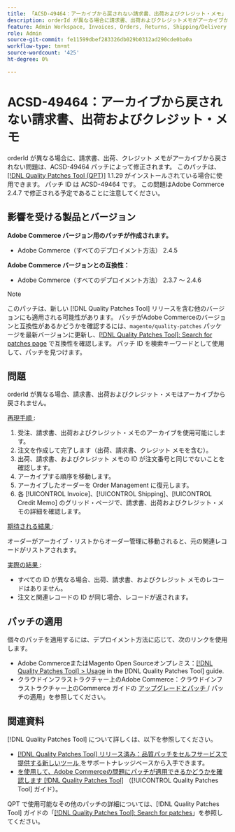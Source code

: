 ```yaml
---
title: 「ACSD-49464：アーカイブから戻されない請求書、出荷およびクレジット・メモ」
description: orderId が異なる場合に請求書、出荷およびクレジットメモがアーカイブから戻されないAdobe Commerceの問題を修正するために、ACSD-49464 パッチを適用します。
feature: Admin Workspace, Invoices, Orders, Returns, Shipping/Delivery
role: Admin
source-git-commit: fe11599dbef283326db029b0312ad290cde0ba0a
workflow-type: tm+mt
source-wordcount: '425'
ht-degree: 0%

---
```


# ACSD-49464：アーカイブから戻されない請求書、出荷およびクレジット・メモ

orderId が異なる場合に、請求書、出荷、クレジット メモがアーカイブから戻されない問題は、ACSD-49464 パッチによって修正されます。 このパッチは、[[!DNL Quality Patches Tool (QPT)]](https://experienceleague.adobe.com/en/docs/commerce-knowledge-base/kb/announcements/commerce-announcements/magento-quality-patches-released-new-tool-to-self-serve-quality-patches) 1.1.29 がインストールされている場合に使用できます。 パッチ ID は ACSD-49464 です。 この問題はAdobe Commerce 2.4.7 で修正される予定であることに注意してください。

## 影響を受ける製品とバージョン

**Adobe Commerce バージョン用のパッチが作成されます。**

* Adobe Commerce（すべてのデプロイメント方法） 2.4.5

**Adobe Commerce バージョンとの互換性：**

* Adobe Commerce（すべてのデプロイメント方法） 2.3.7 ～ 2.4.6

>[!NOTE]
>
>このパッチは、新しい [!DNL Quality Patches Tool] リリースを含む他のバージョンにも適用される可能性があります。 パッチがAdobe Commerceのバージョンと互換性があるかどうかを確認するには、`magento/quality-patches` パッケージを最新バージョンに更新し、[[!DNL Quality Patches Tool]: Search for patches page](https://experienceleague.adobe.com/tools/commerce-quality-patches/index.html) で互換性を確認します。 パッチ ID を検索キーワードとして使用して、パッチを見つけます。

## 問題

orderId が異なる場合、請求書、出荷およびクレジット・メモはアーカイブから戻されません。

<u> 再現手順 </u>:

1. 受注、請求書、出荷およびクレジット・メモのアーカイブを使用可能にします。
1. 注文を作成して完了します（出荷、請求書、クレジット メモを含む）。
1. 出荷、請求書、およびクレジット メモの ID が注文番号と同じでないことを確認します。
1. アーカイブする順序を移動します。
1. アーカイブしたオーダーを Order Management に復元します。
1. 各 [!UICONTROL Invoice]、[!UICONTROL Shipping]、[!UICONTROL Credit Memo] のグリッド・ページで、請求書、出荷およびクレジット・メモの詳細を確認します。

<u> 期待される結果 </u>:

オーダーがアーカイブ・リストからオーダー管理に移動されると、元の関連レコードがリストアされます。

<u> 実際の結果 </u>:

* すべての ID が異なる場合、出荷、請求書、およびクレジット メモのレコードはありません。
* 注文と関連レコードの ID が同じ場合、レコードが返されます。

## パッチの適用

個々のパッチを適用するには、デプロイメント方法に応じて、次のリンクを使用します。

* Adobe CommerceまたはMagento Open Sourceオンプレミス：[[!DNL Quality Patches Tool] > Usage](/help/tools/quality-patches-tool/usage.md) in the [!DNL Quality Patches Tool] guide.
* クラウドインフラストラクチャー上のAdobe Commerce：クラウドインフラストラクチャー上のCommerce ガイドの [ アップグレードとパッチ ](https://experienceleague.adobe.com/docs/commerce-cloud-service/user-guide/develop/upgrade/apply-patches.html)/ パッチの適用」を参照してください。

## 関連資料

[!DNL Quality Patches Tool] について詳しくは、以下を参照してください。

* [[!DNL Quality Patches Tool]  リリース済み：品質パッチをセルフサービスで提供する新しいツール ](https://experienceleague.adobe.com/en/docs/commerce-knowledge-base/kb/announcements/commerce-announcements/magento-quality-patches-released-new-tool-to-self-serve-quality-patches) をサポートナレッジベースから入手できます。
* [ を使用して、Adobe Commerceの問題にパッチが適用できるかどうかを確認します  [!DNL Quality Patches Tool]](/help/tools/quality-patches-tool/patches-available-in-qpt/check-patch-for-magento-issue-with-magento-quality-patches.md) （[!UICONTROL Quality Patches Tool] ガイド）。


QPT で使用可能なその他のパッチの詳細については、[!DNL Quality Patches Tool] ガイドの「[[!DNL Quality Patches Tool]: Search for patches](https://experienceleague.adobe.com/tools/commerce-quality-patches/index.html)」を参照してください。
